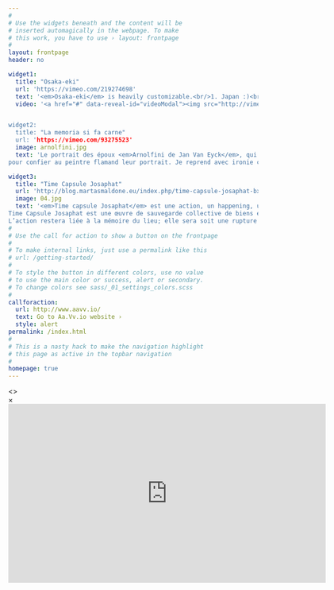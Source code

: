 ```yaml
---
#
# Use the widgets beneath and the content will be
# inserted automagically in the webpage. To make
# this work, you have to use › layout: frontpage
#
layout: frontpage
header: no

widget1:
  title: "Osaka-eki"
  url: 'https://vimeo.com/219274698'
  text: '<em>Osaka-eki</em> is heavily customizable.<br/>1. Japan :)<br/>2. Japan&#39;Japan.<br/>3. video <a href="http://foundation.zurb.com/">Foundation Framework</a>.<br/>4. Seven different Headers.<br/>5. Customizable navigation, footer,...'
  video: '<a href="#" data-reveal-id="videoModal"><img src="http://vimeo.com/219274698/images/osaka_eki.jpg" width="302" height="182" alt=""/></a>''


widget2:
  title: "La memoria si fa carne"
  url: 'https://vimeo.com/93275523'
  image: arnolfini.jpg
  text: 'Le portrait des époux <em>Arnolfini de Jan Van Eyck</em>, qui date 1434 montre la condition d’un couple de migrantes toscanes qui habitait en Belgique. Bien évidement le couple appartenait a une classe sociale haute
pour confier au peintre flamand leur portrait. Je reprend avec ironie cette œuvre comme une référence, comme pour créer une continuité.'

widget3:
  title: "Time Capsule Josaphat"
  url: 'http://blog.martasmaldone.eu/index.php/time-capsule-josaphat-bxl_-14-02-2015friche-josaphat/'
  image: 04.jpg
  text: '<em>Time capsule Josaphat</em> est une action, un happening, une mémoire, un lieu.
Time Capsule Josaphat est une œuvre de sauvegarde collective de biens et d’informations, une trace pour le futur qui marque une connexion établie dans le présent.
L’action restera liée à la mémoire du lieu; elle sera soit une rupture soit une initiation du lieu et dans le lieu. Une autre valeur à l’espace collectif. <a href="https://github.com/Phlow/feeling-responsive/tree/bare-bones-version">Bare-Bones-Version</a> for a fresh start or learn how to use it with the <a href="https://github.com/Phlow/feeling-responsive/tree/gh-pages">education-version</a> with sample posts and images. Then tell me via Twitter <a href="http://twitter.com/phlow">@phlow</a>.'
#
# Use the call for action to show a button on the frontpage
#
# To make internal links, just use a permalink like this
# url: /getting-started/
#
# To style the button in different colors, use no value
# to use the main color or success, alert or secondary.
# To change colors see sass/_01_settings_colors.scss
#
callforaction:
  url: http://www.aavv.io/
  text: Go to Aa.Vv.io website ›
  style: alert
permalink: /index.html
#
# This is a nasty hack to make the navigation highlight
# this page as active in the topbar navigation
#
homepage: true
---
```


<div id="videoModal" class="reveal-modal large" data-reveal="">
  <div class="flex-video widescreen vimeo" style="display: block;">
    <>
  </div>
  <a class="close-reveal-modal">&#215;</a>
</div>

<iframe src="https://player.vimeo.com/video/219274698" width="640" height="360" frameborder="0" webkitallowfullscreen mozallowfullscreen allowfullscreen></iframe>

